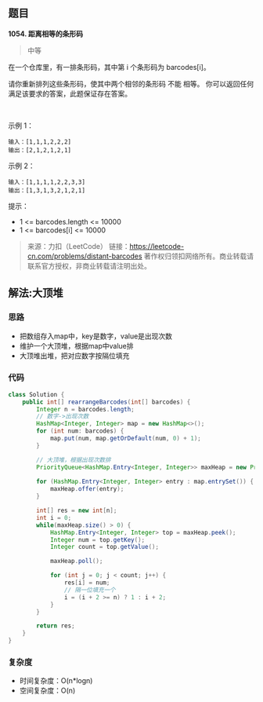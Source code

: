 ## 题目
**1054. 距离相等的条形码**
>中等

在一个仓库里，有一排条形码，其中第 i 个条形码为 barcodes[i]。

请你重新排列这些条形码，使其中两个相邻的条形码 不能 相等。 你可以返回任何满足该要求的答案，此题保证存在答案。

 

示例 1：
```
输入：[1,1,1,2,2,2]
输出：[2,1,2,1,2,1]
```
示例 2：
```
输入：[1,1,1,1,2,2,3,3]
输出：[1,3,1,3,2,1,2,1]
```

提示：
* 1 <= barcodes.length <= 10000
* 1 <= barcodes[i] <= 10000

>来源：力扣（LeetCode）
链接：https://leetcode-cn.com/problems/distant-barcodes
著作权归领扣网络所有。商业转载请联系官方授权，非商业转载请注明出处。

## 解法:大顶堆
### 思路
* 把数组存入map中，key是数字，value是出现次数
* 维护一个大顶堆，根据map中value排
* 大顶堆出堆，把对应数字按隔位填充

### 代码
```java
class Solution {
    public int[] rearrangeBarcodes(int[] barcodes) {
        Integer n = barcodes.length;
        // 数字->出现次数
        HashMap<Integer, Integer> map = new HashMap<>();
        for (int num: barcodes) {
            map.put(num, map.getOrDefault(num, 0) + 1);
        }

        // 大顶堆，根据出现次数排
        PriorityQueue<HashMap.Entry<Integer, Integer>> maxHeap = new PriorityQueue<>((a, b) -> (Integer)b.getValue() - (Integer)a.getValue());
        
        for (HashMap.Entry<Integer, Integer> entry : map.entrySet()) {
            maxHeap.offer(entry);
        }

        int[] res = new int[n];
        int i = 0;
        while(maxHeap.size() > 0) {
            HashMap.Entry<Integer, Integer> top = maxHeap.peek();
            Integer num = top.getKey();
            Integer count = top.getValue();

            maxHeap.poll();

            for (int j = 0; j < count; j++) {
                res[i] = num;
                // 隔一位填充一个
                i = (i + 2 >= n) ? 1 : i + 2;
            }
        }

        return res;
    }
}
```
### 复杂度
* 时间复杂度：O(n*logn)
* 空间复杂度：O(n)